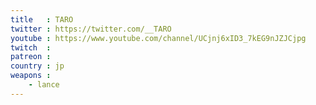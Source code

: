```yaml
---
title   : TARO
twitter : https://twitter.com/__TARO
youtube : https://www.youtube.com/channel/UCjnj6xID3_7kEG9nJZJCjpg
twitch  : 
patreon : 
country : jp
weapons :
    - lance
---
```


